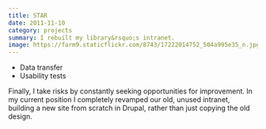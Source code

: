 ```yaml
---
title: STAR
date: 2011-11-10
category: projects
summary: I rebuilt my library&rsquo;s intranet.
image: https://farm9.staticflickr.com/8743/17222014752_504a995e35_n.jpg
---
```


- Data transfer
- Usability tests

Finally, I take risks by constantly seeking opportunities for improvement. In my current position I completely revamped our old, unused intranet, building a new site from scratch in Drupal, rather than just copying the old design.
